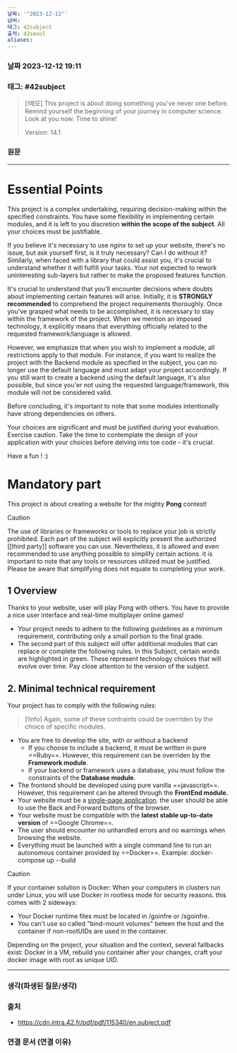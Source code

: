 ```yaml
---
날짜: '"2023-12-12"'
넘버: 
태그: 42subject
출처: 42seoul
aliases:
---
```

### 날짜  2023-12-12 19:11

### 태그: #42subject 

>[!메모]
> This project is about doing something you've never one before.
> Remind yourself the beginning of your journey in computer science.
> Look at you now. Time to shine!
> 
> Version: 14.1

### 원문
---
# Essential Points
This project is a complex undertaking, requiring decision-making within the specified constraints. You have some flexibility in implementing certain modules, and it is left to you discretion **within the scope of the subject**. All your choices must be justifiable.

If you believe it's necessary to use _nginx_ to set up your website, there's no issue, but ask yourself first, is it truly necessary? Can I do without it? Similarly, when faced with a library that could assist you, it's crucial to understand whether it will fulfill your tasks. Your not expected to rework uninteresting sub-layers but rather to make the proposed features function.

It's crucial to understand that you'll encounter decisions where doubts about implementing certain features will arise. Initially, it is **STRONGLY recommended**  to comprehend the project requirements thoroughly. Once you've grasped what needs to be accomplished, it is necessary to stay within the framework of the project. When we mention an imposed technology, it explicitly means that everything officially related to the requested framework/language is allowed.

However, we emphasize that when you wish to implement a module, all restrictions apply to that module. For instance, if you want to realize the project with the Backend module as specified in the subject, you can no longer use the default language and must adapt your project accordingly. If you still want to create a backend using the default language, it's also possible, but since you'er not using the requested language/framework, this module will not be considered valid.

Before concluding, it's important to note that some modules intentionally have strong dependencies on others.

Your choices are significant and must be justified during your evaluation. Exercise caution.
Take the time to contemplate the design of your application with your choices before delving into toe code - it's crucial.

Have a fun ! :)

# Mandatory part
This project is about creating a website for the mighty **Pong** contest!
> [!caution]
> The use of libraries or frameworks or tools to replace your job is strictly prohibited. Each part of the subject will explicitly present the authorized [[third party]] software you can use. Nevertheless, it is allowed and even recommended to use anything possible to simplify certain actions. it is important to note that any tools or resources utilized must be justified. Please be aware that simplifying does not equate to completing your work.

## 1 Overview
Thanks to your website, user will play Pong with others. You have to provide a nice user interface and real-time multiplayer online games!
- Your project needs to adhere to the following guidelines as a minimum requirement, contributing only a small portion to the final grade.
- The second part of this subject will offer additional modules that can replace or complete the following rules.
In this Subject, certain words are highlighted in green. These represent technology choices that will evolve over time. Pay close attention to the version of the subject.

## 2. Minimal technical requirement
Your project has to comply with the following rules:
> [!info]
> Again, some of these contraints could be overriden by the choice of specific modules.
- You are free to develop the site, with or without a backend
	- If you choose to include a backend, it must be written in pure ==Ruby==. However, this requirement can be overriden by the **Framework module**.
	- If your backend or framework uses a database, you must follow the constraints of the **Database module**.
- The frontend should be developed using pure vanilla ==javascript==. However, this requirement can be altered through the **FrontEnd module.**
- Your website must be a [single-page application](https://en.wikipedia.org/wiki/Single-page_application). the user should be able to use the Back and Forward buttons of the browser. 
- Your website must be compatible with the **latest stable up-to-date version** of ==Google Chrome==.
- The user should encounter no unhandled errors and no warnings when browsing the website.
- Everything must be launched with a single command line to run an autonomous container provided by ==Docker==. Example: docker-compose up --build
> [!caution]
> If your container solution is Docker:
> When your computers in clusters run under Linux, you will use Docker in rootless mode for security reasons. this comes with 2 sideways:
>
> - Your Docker runtime files must be located in /goinfre or /sgoinfre.
> - You can't use so called "bind-mount volumes" beteen the host and the container if non-rootUIDs are used in the container.
>
> Depending on the project, your situation and the context, several fallbacks exist: Docker in a VM, rebuild you container after your changes, craft your docker image with root as unique UID.






---
### 생각(파생된 질문/생각)

### 출처
- https://cdn.intra.42.fr/pdf/pdf/115340/en.subject.pdf

### 연결 문서 (연결 이유)
